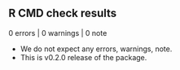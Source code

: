 ## R CMD check results

0 errors | 0 warnings | 0 note

* We do not expect any errors, warnings, note.
* This is v0.2.0 release of the package.
